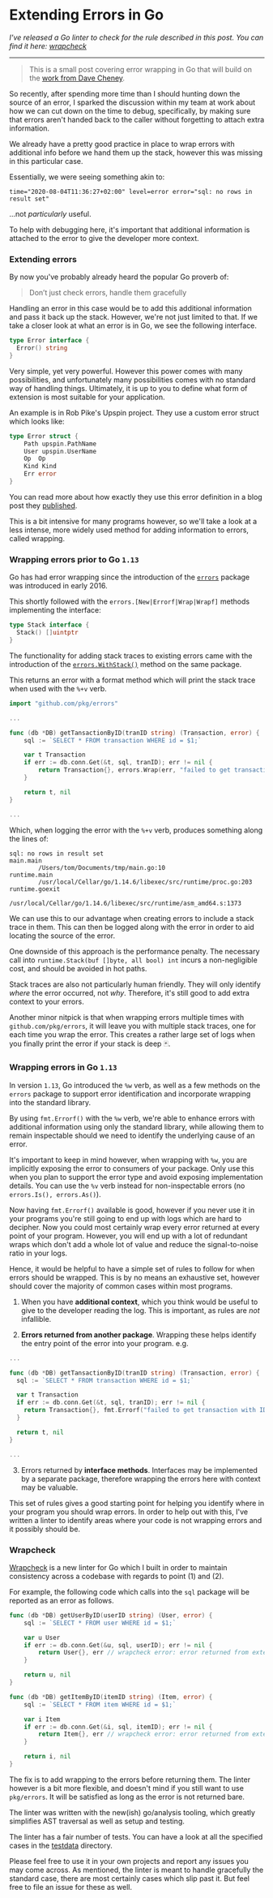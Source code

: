 # Extending Errors in Go

*I've released a Go linter to check for the rule described in this post. You can
find it here: [wrapcheck](https://github.com/tomarrell/wrapcheck)*

<hr />

> This is a small post covering error wrapping in Go that will build on the
> [work from Dave Cheney](https://dave.cheney.net/tag/stacktrace).

So recently, after spending more time than I should hunting down the source of
an error, I sparked the discussion within my team at work about how we can cut
down on the time to debug, specifically, by making sure that errors aren't
handed back to the caller without forgetting to attach extra information.

We already have a pretty good practice in place to wrap errors with additional
info before we hand them up the stack, however this was missing in this
particular case.

Essentially, we were seeing something akin to:

```log
time="2020-08-04T11:36:27+02:00" level=error error="sql: no rows in result set"
```

...not *particularly* useful.

To help with debugging here, it's important that additional information is
attached to the error to give the developer more context.

### Extending errors

By now you've probably already heard the popular Go proverb of:

> Don’t just check errors, handle them gracefully

Handling an error in this case would be to add this additional information and
pass it back up the stack. However, we're not just limited to that. If we take a
closer look at what an error is in Go, we see the following interface.

```go
type Error interface {
  Error() string
}
```

Very simple, yet very powerful. However this power comes with many
possibilities, and unfortunately many possibilities comes with no standard way
of handling things. Ultimately, it is up to you to define what form of extension
is most suitable for your application.

An example is in Rob Pike's Upspin project. They use a custom error struct which looks
like:

```go
type Error struct {
    Path upspin.PathName
    User upspin.UserName
    Op  Op
    Kind Kind
    Err error
}
```

You can read more about how exactly they use this error definition in a blog
post they
[published](https://commandcenter.blogspot.com/2017/12/error-handling-in-upspin.html).

This is a bit intensive for many programs however, so we'll take a look at a
less intense, more widely used method for adding information to errors, called
wrapping.

### Wrapping errors prior to Go `1.13`

Go has had error wrapping since the introduction of the
[`errors`](https://godoc.org/github.com/pkg/errors) package was introduced in
early 2016.

This shortly followed with the `errors.[New|Errorf|Wrap|Wrapf]` methods
implementing the interface:

```go
type Stack interface {
  Stack() []uintptr
}
```

The functionality for adding stack traces to existing errors came with the
introduction of the
[`errors.WithStack()`](https://pkg.go.dev/github.com/pkg/errors?tab=doc#WithStack)
method on the same package.

This returns an error with a format method which will print the stack trace when
used with the `%+v` verb.

```go
import "github.com/pkg/errors"

...

func (db *DB) getTansactionByID(tranID string) (Transaction, error) {
	sql := `SELECT * FROM transaction WHERE id = $1;`

	var t Transaction
	if err := db.conn.Get(&t, sql, tranID); err != nil {
		return Transaction{}, errors.Wrap(err, "failed to get transaction")
	}

	return t, nil
}

...
```

Which, when logging the error with the `%+v` verb, produces something along the
lines of:

```log
sql: no rows in result set
main.main
        /Users/tom/Documents/tmp/main.go:10
runtime.main
        /usr/local/Cellar/go/1.14.6/libexec/src/runtime/proc.go:203
runtime.goexit
        /usr/local/Cellar/go/1.14.6/libexec/src/runtime/asm_amd64.s:1373
```

We can use this to our advantage when creating errors to include a stack trace
in them. This can then be logged along with the error in order to aid locating
the source of the error.

One downside of this approach is the performance penalty. The necessary call
into `runtime.Stack(buf []byte, all bool) int` incurs a non-negligible cost, and
should be avoided in hot paths.

Stack traces are also not particularly human friendly. They will only identify
*where* the error occurred, not *why*. Therefore, it's still good to add extra
context to your errors.

Another minor nitpick is that when wrapping errors multiple times with
`github.com/pkg/errors`, it will leave you with multiple stack traces, one for
each time you wrap the error. This creates a rather large set of logs when you
finally print the error if your stack is deep 🃏.

### Wrapping errors in Go `1.13`

In version `1.13`, Go introduced the `%w` verb, as well as a few methods on the
`errors` package to support error identification and incorporate wrapping into
the standard library.

By using `fmt.Errorf()` with the `%w` verb, we're able to enhance errors with
additional information using only the standard library, while allowing them to
remain inspectable should we need to identify the underlying cause of an error.

It's important to keep in mind however, when wrapping with `%w`, you are
implicitly exposing the error to consumers of your package. Only use this when
you plan to support the error type and avoid exposing implementation details.
You can use the `%v` verb instead for non-inspectable errors (no `errors.Is(),
errors.As()`).

Now having `fmt.Errorf()` available is good, however if you never use it in your
programs you're still going to end up with logs which are hard to decipher. Now
you could most certainly wrap every error returned at every point of your
program. However, you will end up with a lot of redundant wraps which don't add
a whole lot of value and reduce the signal-to-noise ratio in your logs.

Hence, it would be helpful to have a simple set of rules to follow for when
errors should be wrapped. This is by no means an exhaustive set, however should
cover the majority of common cases within most programs.

1. When you have **additional context**, which you think would be useful to give to
   the developer reading the log. This is important, as rules are *not*
   infallible.

2. **Errors returned from another package**. Wrapping these helps identify the
   entry point of the error into your program. e.g.

  ```go
  ...

  func (db *DB) getTansactionByID(tranID string) (Transaction, error) {
    sql := `SELECT * FROM transaction WHERE id = $1;`

    var t Transaction
    if err := db.conn.Get(&t, sql, tranID); err != nil {
      return Transaction{}, fmt.Errorf("failed to get transaction with ID %s: %v", tranID, err)
    }

    return t, nil
  }

  ...
  ```

3. Errors returned by **interface methods**. Interfaces may be implemented by a
   separate package, therefore wrapping the errors here with context may be
   valuable.

This set of rules gives a good starting point for helping you identify where in
your program you should wrap errors. In order to help out with this, I've
written a linter to identify areas where your code is not wrapping errors and it
possibly should be.

### Wrapcheck

[Wrapcheck](https://github.com/tomarrell/wrapcheck) is a new linter for Go which
I built in order to maintain consistency across a codebase with regards to point
(1) and (2).

For example, the following code which calls into the `sql` package will be
reported as an error as follows.

```go
func (db *DB) getUserByID(userID string) (User, error) {
	sql := `SELECT * FROM user WHERE id = $1;`

	var u User
	if err := db.conn.Get(&u, sql, userID); err != nil {
		return User{}, err // wrapcheck error: error returned from external package is unwrapped
	}

	return u, nil
}

func (db *DB) getItemByID(itemID string) (Item, error) {
	sql := `SELECT * FROM item WHERE id = $1;`

	var i Item
	if err := db.conn.Get(&i, sql, itemID); err != nil {
		return Item{}, err // wrapcheck error: error returned from external package is unwrapped
	}

	return i, nil
}
```

The fix is to add wrapping to the errors before returning them. The linter
however is a bit more flexible, and doesn't mind if you still want to use
`pkg/errors`. It will be satisfied as long as the error is not returned bare.

The linter was written with the new(ish) go/analysis tooling, which greatly
simplifies AST traversal as well as setup and testing.

The linter has a fair number of tests. You can have a look at all the specified
cases in the
[testdata](https://github.com/tomarrell/wrapcheck/tree/master/wrapcheck/testdata)
directory.

Please feel free to use it in your own projects and report any issues you may
come across. As mentioned, the linter is meant to handle gracefully the standard
case, there are most certainly cases which slip past it. But feel free to file
an issue for these as well.

